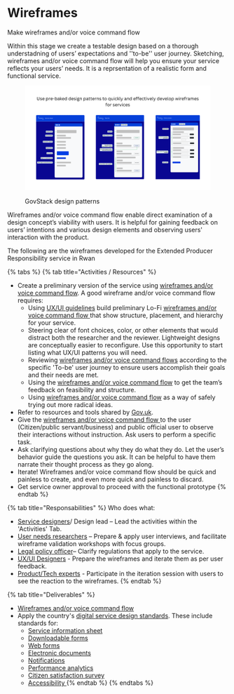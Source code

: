 # Wireframes

Make wireframes and/or voice command flow

Within this stage we create a testable design based on a thorough understadning of users’ expectations and ''to-be'' user journey. Sketching, wireframes and/or voice command flow will help you ensure your service reflects your users’ needs. It is a reprsentation of a realistic form and functional service.&#x20;

<figure><img src="../../.gitbook/assets/Use pre-baked design patterns to quickly and effectively develop wireframes to services (1).png" alt=""><figcaption><p>GovStack design patterns</p></figcaption></figure>

Wireframes and/or voice command flow enable direct examination of a design concept’s viability with users. It is helpful for gaining feedback on users’ intentions and various design elements and observing users' interaction with the product.&#x20;

The following are the wireframes developed for the Extended Producer Responsibility service in Rwan

{% tabs %}
{% tab title="Activities / Resources" %}
* Create a preliminary version of the service using [wireframes and/or voice command flow](../learning-and-exchange/artefacts.md#wireframes-and-or-voice-command-flow). A good wireframe and/or voice command flow requires:
  * Using [UX/UI guidelines](https://govstack.gitbook.io/specification/v/govstack-specification-main/govstack-ui-ux-guidelines) build preliminary Lo-Fi [wireframes and/or voice command flow ](../learning-and-exchange/artefacts.md#wireframes-and-or-voice-command-flow)that show structure, placement, and hierarchy for your service. &#x20;
  * Steering clear of font choices, color, or other elements that would distract both the researcher and the reviewer. Lightweight designs are conceptually easier to reconfigure. Use this opportunity to start listing what UX/UI patterns you will need.&#x20;
  * Reviewing [wireframes and/or voice command flows](../learning-and-exchange/artefacts.md#wireframes-and-or-voice-command-flow) according to the specific 'To-be' user journey to ensure users accomplish their goals and their needs are met.&#x20;
  * Using the [wireframes and/or voice command flow](../learning-and-exchange/artefacts.md#wireframes-and-or-voice-command-flow) to get the team’s feedback on feasibility and structure.&#x20;
  * Using [wireframes and/or voice command flow](../learning-and-exchange/artefacts.md#wireframes-and-or-voice-command-flow) as a way of safely trying out more radical ideas.   &#x20;
* Refer to resources and tools shared by [Gov.uk](https://design-system.service.gov.uk/community/resources-and-tools/).
* Give the [wireframes and/or voice command flow ](../learning-and-exchange/artefacts.md#wireframes-and-or-voice-command-flow)to the user (Citizen/public servant/business) and public official user to observe their interactions without instruction. Ask users to perform a specific task.&#x20;
* Ask clarifying questions about why they do what they do. Let the user’s behavior guide the questions you ask. It can be helpful to have them narrate their thought process as they go along. &#x20;
* Iterate! Wireframes and/or voice command flow should be quick and painless to create, and even more quick and painless to discard.&#x20;
* Get service owner approval to proceed with the functional prototype &#x20;
{% endtab %}

{% tab title="Responsabilities" %}
Who does what:

* [Service designers](../annex/govstack-user-profiles-taxonomy.md#service-designer)/ Design lead – Lead the activities within the 'Activities' Tab.
* [User needs researchers](broken-reference) – Prepare & apply user interviews, and facilitate wireframe validation workshops with focus groups.&#x20;
* [Legal policy officer](../annex/govstack-user-profiles-taxonomy.md#legal-policy-officer)– Clarify regulations that apply to the service.
* [UX/UI Designers](broken-reference) - Prepare the wireframes and iterate them as per user feedback.
* [Product/Tech experts](../annex/govstack-user-profiles-taxonomy.md#back-end-developers) - Participate in the iteration session with users to see the reaction to the wireframes.
{% endtab %}

{% tab title="Deliverables" %}
* [Wireframes and/or voice command flow](../learning-and-exchange/artefacts.md#wireframes-and-or-voice-command-flow) &#x20;
* Apply the country's [digital service design standards](../3-terminology.md#digital-service-design-standard). These include standards for:
  * [Service information sheet](../3-terminology.md#information-service-sheets)
  * [Downloadable forms](../3-terminology.md#downloadable-forms)
  * [Web forms](../3-terminology.md#web-forms)
  * [Electronic documents](../3-terminology.md#electronic-documents)
  * [Notifications](../3-terminology.md#notifications)
  * [Performance analytics](../3-terminology.md#performance-analytics)
  * [Citizen satisfaction survey](../3-terminology.md#citizen-satisfaction-survey)
  * [Accessibility ](../3-terminology.md#accessibility)
{% endtab %}
{% endtabs %}
